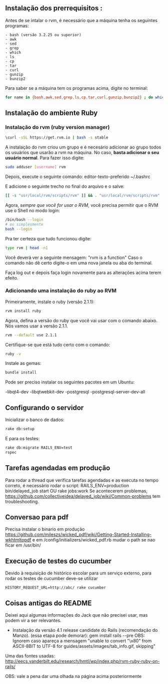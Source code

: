 ## Instalação dos prerrequisitos :

Antes de se intalar o rvm, é necessário que a máquina tenha os seguintes programas:

	- bash (versão 3.2.25 ou superior)
	- awk
	- sed
	- grep
	- which
	- ls
	- cp
	- tar
	- curl
	- gunzip
	- bunzip2

Para saber se a máquina tem os programas acima, digite no terminal:

```bash
for name in {bash,awk,sed,grep,ls,cp,tar,curl,gunzip,bunzip2} ; do which $name ;  done
```

## Instalação do ambiente Ruby

### Instalação do rvm (ruby version manager)

```bash
\curl -sSL https://get.rvm.io | bash -s stable
```

A instalação do rvm criou um grupo e é necesário adicionar ao grupo todos os usuários que
usarão a rvm na máquina. No caso, **basta adicionar o seu usuário normal**.
Para fazer isso digite:

```bash
sudo adduser [username] rvm
```

Depois, execute o seguinte comando:
	editor-texto-preferido ~/.bashrc

E adicione o seguinte trecho no final do arquivo e o salve:

```bash
[[ -s "usr/local/rvm/scripts/rvm" ]] && . "usr/local/rvm/scripts/rvm"
```

Agora, *sempre que você for usar o RVM*, você precisa permitir que o RVM use o Shell
no modo login:

```bash
/bin/bash --login
# ou simplesmente
bash --login
```

Pra ter certeza que tudo funcionou digite:

```bash
type rvm | head -n1
```

Você deverá ver a seguinte mensagem: "rvm is a function"
Caso o comando não dê certo digite-o em uma nova janela ou aba do terminal.

Faça log out e depois faça login novamente para as alterações acima terem efeito.


### Adicionando uma instalação do ruby ao RVM

Primeiramente, instale o ruby (versão 2.1.1):

```bash
rvm install ruby
```

Agora, defina a versão do ruby que você vai usar com o comando abaixo. Nós vamos
usar a versão 2.1.1.

```bash
rvm --default use 2.1.1
```

Certifique-se que está tudo certo com o comando:

```bash
ruby -v
```

Instale as gemas:

```bash
bundle install
```

Pode ser preciso instalar os seguintes pacotes em um Ubuntu:

-libqt4-dev
-libqtwebkit-dev
-postgresql
-postgresql-server-dev-all

## Configurando o servidor

Inicializar o banco de dados:

```bash
rake db:setup
```

E para os testes:

```bash
rake db:migrate RAILS_ENV=test
rspec
```

## Tarefas agendadas em produção
Para rodar a thread que verifica tarefas agendadas e as executa no
tempo correto, é necessário rodar o script:
RAILS_ENV=production bin/delayed_job start
OU
rake jobs:work
Se acontecerem problemas, https://github.com/collectiveidea/delayed_job/wiki/Common-problems
tem troubleshooting. 

## Conversao para pdf
Precisa instalar o binario em produção
https://github.com/mileszs/wicked_pdf/wiki/Getting-Started-Installing-wkhtmltopdf
e em /config/initializers/wicked_pdf.rb mudar o path se nao ficar em /usr/bin/

## Execução de testes do cucumber
Devido à requisição de histórico escolar para um serviço externo, para rodar 
os testes de cucumber deve-se utilizar
```
HISTORY_REQUEST_URL=http://abc/ rake cucumber
```



## Coisas antigas do README

Deixei aqui algumas informações do Jack que não precisei usar, mas podem vir a ser relevantes.

- Instalação da versão 4.1 release candidate do Rails (recomendação do Manzo). (essa etapa pode demorar):
	gem install rails --pre
OBS: Ignorem caso apareça a mensagem "unable to convert "\x80" from ASCII-8BIT to UTF-8 for guides/assets/images/tab_info.gif, skipping"

Uma das fontes usadas: http://eecs.vanderbilt.edu/research/hmtl/wp/index.php/rvm-ruby-ruby-on-rails/

OBS: vale a pena dar uma olhada na página acima posteriormente
